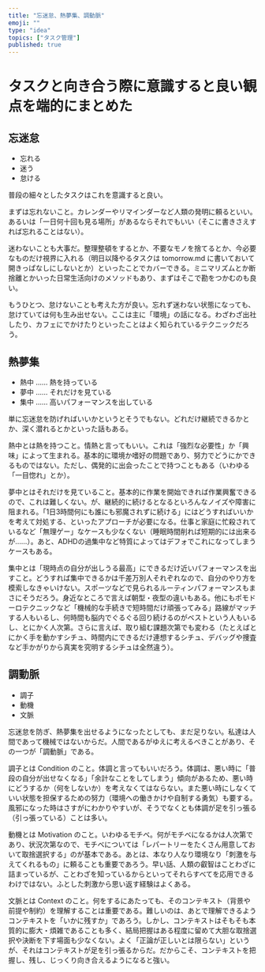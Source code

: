 ```yaml
---
title: "忘迷怠、熱夢集、調動脈"
emoji: ""
type: "idea"
topics: ["タスク管理"]
published: true
---
```


# タスクと向き合う際に意識すると良い観点を端的にまとめた

## 忘迷怠
- 忘れる
- 迷う
- 怠ける

普段の細々としたタスクはこれを意識すると良い。

まずは忘れないこと。カレンダーやリマインダーなど人類の発明に頼るといい。あるいは「一日何十回も見る場所」があるならそれでもいい（そこに書きさえすれば忘れることはない）。

迷わないことも大事だ。整理整頓をするとか、不要なモノを捨てるとか、今必要なものだけ視界に入れる（明日以降やるタスクは tomorrow.md に書いておいて開きっぱなしにしないとか）といったことでカバーできる。ミニマリズムとか断捨離とかいった日常生活向けのメソッドもあり、まずはそこで勘をつかむのも良い。

もうひとつ、怠けないことも考えた方が良い。忘れず迷わない状態になっても、怠けていては何も生み出せない。ここは主に「環境」の話になる。わざわざ出社したり、カフェにでかけたりといったことはよく知られているテクニックだろう。

## 熱夢集
- 熱中 …… 熱を持っている
- 夢中 …… それだけを見ている
- 集中 …… 高いパフォーマンスを出している

単に忘迷怠を防げればいいかというとそうでもない。どれだけ継続できるかとか、深く潜れるとかといった話もある。

熱中とは熱を持つこと。情熱と言ってもいい。これは「強烈な必要性」か「興味」によって生まれる。基本的に環境か嗜好の問題であり、努力でどうにかできるものではない。ただし、偶発的に出会ったことで持つこともある（いわゆる「一目惚れ」とか）。

夢中とはそれだけを見ていること。基本的に作業を開始できれば作業興奮できるので、これは難しくない。が、継続的に続けるとなるといろんなノイズや障害に阻まれる。「1日3時間何にも誰にも邪魔されずに続ける」にはどうすればいいかを考えて対処する、といったアプローチが必要になる。仕事と家庭に忙殺されているなど「無理ゲー」なケースも少なくない（睡眠時間削れば短期的には出来るが……）。あと、ADHDの過集中など特質によってはデフォでこれになってしまうケースもある。

集中とは「現時点の自分が出しうる最高」にできるだけ近いパフォーマンスを出すこと。どうすれば集中できるかは千差万別人それぞれなので、自分のやり方を模索しなきゃいけない。スポーツなどで見られるルーティンパフォーマンスもまさにそうだろう。身近なところで言えば朝型・夜型の違いもある。他にもポモドーロテクニックなど「機械的な手続きで短時間だけ頑張ってみる」路線がマッチする人もいるし、何時間も脳内でぐるぐる回り続けるのがベストという人もいるし、とにかく人次第。さらに言えば、取り組む課題次第でも変わる（たとえばとにかく手を動かすシチュ、時間内にできるだけ連想するシチュ、デバッグや捜査など手かがりから真実を究明するシチュは全然違う）。

## 調動脈
- 調子
- 動機
- 文脈

忘迷怠を防ぎ、熱夢集を出せるようになったとしても、まだ足りない。私達は人間であって機械ではないからだ。人間であるがゆえに考えるべきことがあり、その一つが「調動脈」である。

調子とは Condition のこと。体調と言ってもいいだろう。体調は、悪い時に「普段の自分が出せなくなる」「余計なことをしてしまう」傾向があるため、悪い時にどうするか（何をしないか）を考えなくてはならない。また悪い時にしなくていい状態を担保するための努力（環境への働きかけや自制する勇気）も要する。風邪になった時はさすがにわかりやすいが、そうでなくとも体調が足を引っ張る（引っ張っている）ことは多い。

動機とは Motivation のこと。いわゆるモチベ。何がモチベになるかは人次第であり、状況次第なので、モチベについては「レパートリーをたくさん用意しておいて取捨選択する」のが基本である。あとは、本なり人なり環境なり「刺激を与えてくれるもの」に頼ることも重要であろう。早い話、人類の叡智はことわざに詰まっているが、ことわざを知っているからといってそれらすべてを応用できるわけではない。ふとした刺激から思い返す経験はよくある。

文脈とは Context のこと。何をするにあたっても、そのコンテキスト（背景や前提や制約）を理解することは重要である。難しいのは、あとで理解できるようコンテキストを「いかに残すか」であろう。しかし、コンテキストはそもそも本質的に膨大・煩雑であることも多く、結局把握はある程度に留めて大胆な取捨選択や決断を下す場面も少なくない。よく「正論が正しいとは限らない」というが、それはコンテキストが足を引っ張るからだ。だからこそ、コンテキストを把握し、残し、じっくり向き合えるようになると強い。
